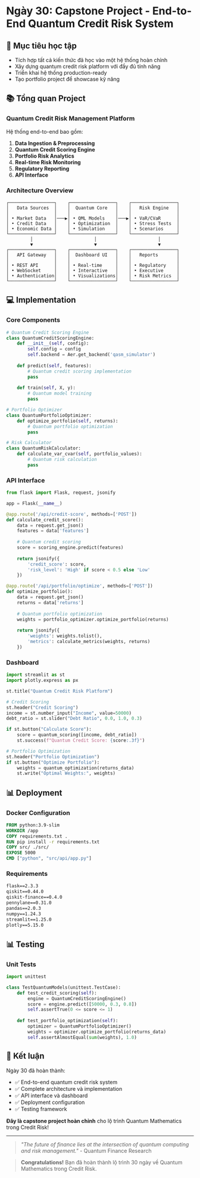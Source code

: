 # Ngày 30: Capstone Project - End-to-End Quantum Credit Risk System

## 🎯 Mục tiêu học tập

- Tích hợp tất cả kiến thức đã học vào một hệ thống hoàn chỉnh
- Xây dựng quantum credit risk platform với đầy đủ tính năng
- Triển khai hệ thống production-ready
- Tạo portfolio project để showcase kỹ năng

## 📚 Tổng quan Project

### **Quantum Credit Risk Management Platform**

Hệ thống end-to-end bao gồm:
1. **Data Ingestion & Preprocessing**
2. **Quantum Credit Scoring Engine**
3. **Portfolio Risk Analytics**
4. **Real-time Risk Monitoring**
5. **Regulatory Reporting**
6. **API Interface**

### **Architecture Overview**

```
┌─────────────────┐    ┌─────────────────┐    ┌─────────────────┐
│   Data Sources  │    │  Quantum Core   │    │   Risk Engine   │
│                 │    │                 │    │                 │
│ • Market Data   │───▶│ • QML Models    │───▶│ • VaR/CVaR      │
│ • Credit Data   │    │ • Optimization  │    │ • Stress Tests  │
│ • Economic Data │    │ • Simulation    │    │ • Scenarios     │
└─────────────────┘    └─────────────────┘    └─────────────────┘
         │                       │                       │
         ▼                       ▼                       ▼
┌─────────────────┐    ┌─────────────────┐    ┌─────────────────┐
│   API Gateway   │    │  Dashboard UI   │    │   Reports       │
│                 │    │                 │    │                 │
│ • REST API      │    │ • Real-time     │    │ • Regulatory    │
│ • WebSocket     │    │ • Interactive   │    │ • Executive     │
│ • Authentication│    │ • Visualizations│    │ • Risk Metrics  │
└─────────────────┘    └─────────────────┘    └─────────────────┘
```

## 💻 Implementation

### **Core Components**

```python
# Quantum Credit Scoring Engine
class QuantumCreditScoringEngine:
    def __init__(self, config):
        self.config = config
        self.backend = Aer.get_backend('qasm_simulator')
        
    def predict(self, features):
        # Quantum credit scoring implementation
        pass
    
    def train(self, X, y):
        # Quantum model training
        pass

# Portfolio Optimizer
class QuantumPortfolioOptimizer:
    def optimize_portfolio(self, returns):
        # Quantum portfolio optimization
        pass

# Risk Calculator
class QuantumRiskCalculator:
    def calculate_var_cvar(self, portfolio_values):
        # Quantum risk calculation
        pass
```

### **API Interface**

```python
from flask import Flask, request, jsonify

app = Flask(__name__)

@app.route('/api/credit-score', methods=['POST'])
def calculate_credit_score():
    data = request.get_json()
    features = data['features']
    
    # Quantum credit scoring
    score = scoring_engine.predict(features)
    
    return jsonify({
        'credit_score': score,
        'risk_level': 'High' if score < 0.5 else 'Low'
    })

@app.route('/api/portfolio/optimize', methods=['POST'])
def optimize_portfolio():
    data = request.get_json()
    returns = data['returns']
    
    # Quantum portfolio optimization
    weights = portfolio_optimizer.optimize_portfolio(returns)
    
    return jsonify({
        'weights': weights.tolist(),
        'metrics': calculate_metrics(weights, returns)
    })
```

### **Dashboard**

```python
import streamlit as st
import plotly.express as px

st.title("Quantum Credit Risk Platform")

# Credit Scoring
st.header("Credit Scoring")
income = st.number_input("Income", value=50000)
debt_ratio = st.slider("Debt Ratio", 0.0, 1.0, 0.3)

if st.button("Calculate Score"):
    score = quantum_scoring([income, debt_ratio])
    st.success(f"Quantum Credit Score: {score:.3f}")

# Portfolio Optimization
st.header("Portfolio Optimization")
if st.button("Optimize Portfolio"):
    weights = quantum_optimization(returns_data)
    st.write("Optimal Weights:", weights)
```

## 📊 Deployment

### **Docker Configuration**

```dockerfile
FROM python:3.9-slim
WORKDIR /app
COPY requirements.txt .
RUN pip install -r requirements.txt
COPY src/ ./src/
EXPOSE 5000
CMD ["python", "src/api/app.py"]
```

### **Requirements**

```txt
flask==2.3.3
qiskit==0.44.0
qiskit-finance==0.4.0
pennylane==0.31.0
pandas==2.0.3
numpy==1.24.3
streamlit==1.25.0
plotly==5.15.0
```

## 📊 Testing

### **Unit Tests**

```python
import unittest

class TestQuantumModels(unittest.TestCase):
    def test_credit_scoring(self):
        engine = QuantumCreditScoringEngine()
        score = engine.predict([50000, 0.3, 0.8])
        self.assertTrue(0 <= score <= 1)
    
    def test_portfolio_optimization(self):
        optimizer = QuantumPortfolioOptimizer()
        weights = optimizer.optimize_portfolio(returns_data)
        self.assertAlmostEqual(sum(weights), 1.0)
```

## 🎯 Kết luận

Ngày 30 đã hoàn thành:
- ✅ End-to-end quantum credit risk system
- ✅ Complete architecture và implementation
- ✅ API interface và dashboard
- ✅ Deployment configuration
- ✅ Testing framework

**Đây là capstone project hoàn chỉnh** cho lộ trình Quantum Mathematics trong Credit Risk!

---

> *"The future of finance lies at the intersection of quantum computing and risk management."* - Quantum Finance Research

> **Congratulations!** Bạn đã hoàn thành lộ trình 30 ngày về Quantum Mathematics trong Credit Risk. 